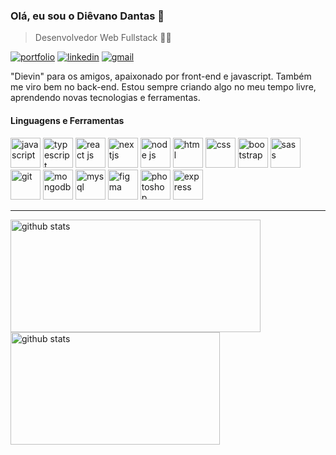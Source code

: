 ### Olá, eu sou o Diêvano Dantas 👋
>Desenvolvedor Web Fullstack 👨‍💻

[![portfolio](https://img.shields.io/website-up-down-green-red/https/dievanodantas.netlify.app?label=portfolio&style=for-the-badge)](https://dievanodantas.netlify.app "Meu portfolio")
[![linkedin](https://img.shields.io/badge/LinkedIn-0077B5?style=for-the-badge&logo=linkedin&logoColor=white)](https://google.com.br "Linkedin")
[![gmail](https://img.shields.io/badge/Gmail-D14836?style=for-the-badge&logo=gmail&logoColor=white)](mailto:contatodevdievin@gmail.com "Gmail")

"Dievin" para os amigos, apaixonado por front-end e javascript. Também me viro bem no back-end. Estou sempre criando algo no meu tempo livre, aprendendo novas tecnologias e ferramentas.

#### Linguagens e Ferramentas

<div>
    <img src="https://cdn.jsdelivr.net/gh/devicons/devicon/icons/javascript/javascript-original.svg" width="48" height="48" alt="javascript" title="Javascript"/>
    <img src="https://cdn.jsdelivr.net/gh/devicons/devicon/icons/typescript/typescript-original.svg" width="48" height="48" alt="typescript" title="Typescript"/>
    <img src="https://cdn.jsdelivr.net/gh/devicons/devicon/icons/react/react-original-wordmark.svg" width="48" height="48" alt="react js" title="React JS"/>
    <img src="https://cdn.jsdelivr.net/gh/devicons/devicon/icons/nextjs/nextjs-original-wordmark.svg" width="48" height="48" alt="nextjs" title="Next Js"/>
    <img src="https://cdn.jsdelivr.net/gh/devicons/devicon/icons/nodejs/nodejs-original.svg" width="48" height="48" alt="node js" title="Node Js"/>
    <img src="https://cdn.jsdelivr.net/gh/devicons/devicon/icons/html5/html5-original.svg" width="48" height="48" alt="html" title="Html5"/>
    <img src="https://cdn.jsdelivr.net/gh/devicons/devicon/icons/css3/css3-original.svg" width="48" height="48" alt="css" title="Css3"/>
    <img src="https://cdn.jsdelivr.net/gh/devicons/devicon/icons/bootstrap/bootstrap-original.svg" width="48" height="48" alt="bootstrap" title="Bootstrap"/>
    <img src="https://cdn.jsdelivr.net/gh/devicons/devicon/icons/sass/sass-original.svg" width="48" height="48" alt="sass" title="Sass"/>
    <img src="https://cdn.jsdelivr.net/gh/devicons/devicon/icons/git/git-original.svg" width="48" height="48" alt="git" title="Git"/>
    <img src="https://cdn.jsdelivr.net/gh/devicons/devicon/icons/mongodb/mongodb-original.svg" width="48" height="48" alt="mongodb" title="Mongodb"/>
    <img src="https://cdn.jsdelivr.net/gh/devicons/devicon/icons/mysql/mysql-original-wordmark.svg" width="48" height="48" alt="mysql" title="Mysql"/>
    <img src="https://cdn.jsdelivr.net/gh/devicons/devicon/icons/figma/figma-original.svg" width="48" height="48" alt="figma" title="Figma"/>
    <img src="https://cdn.jsdelivr.net/gh/devicons/devicon/icons/photoshop/photoshop-plain.svg" width="48" height="48" alt="photoshop" title="Photoshop"/>
    <img src="https://cdn.jsdelivr.net/gh/devicons/devicon/icons/express/express-original-wordmark.svg" width="48" height="48" alt="express" title="Express"/>
</div>

<hr>

<div>
    <a href="https://github.com/devdievin?tab=repositories">
    <img width="400" height="180" src="https://github-readme-stats-devdievin.vercel.app/api?username=devdievin&show_icons=true&include_all_commits=false&count_private=true&theme=react" alt="github stats"/>
    <img width="335" height="180" src="https://github-readme-stats-devdievin.vercel.app/api/top-langs/?username=devdievin&langs_count=6&layout=compact&theme=react" alt="github stats"/>
    </a>
</div>
